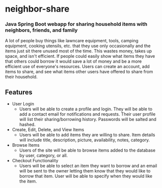 # neighbor-share
### Java Spring Boot webapp for sharing household items with neighbors, friends, and family

A lot of people buy things like lawncare equipment, tools, camping equipment, cooking utensils, etc. that they use only occasionally and the items just sit there unused most of the time. This wastes money, takes up space, and isn't efficient. If people could easily show what items they have that others could borrow it would save a lot of money and be a more efficient use of everyone's resources. Users can create an account, add items to share, and see what items other users have offered to share from their household. 

## Features

- User Login
  - Users will be able to create a profile and login. They will be able to add a contact email for notifications and requests. Their user profile will list their sharing/borrowing history. Passwords will be salted and hashed.
- Create, Edit, Delete, and View Items
  - Users will be able to add items they are willing to share. Item details will include title, description, picture, availability, notes, category.
- Browse Items
  - Users of the site will be able to browse items added to the database by user, category, or all.
- Checkout Functionality
  - Users will be able to select an item they want to borrow and an email will be sent to the owner letting them know that they would like to borrow that item. User will be able to specify when they would like the item.
